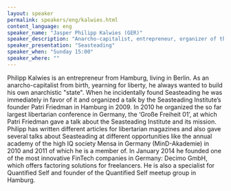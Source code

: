 ```yaml
---
layout: speaker
permalink: speakers/eng/kalwies.html
content_language: eng
speaker_name: "Jasper Philipp Kalwies (GER)"
speaker_description: "Anarcho-capitalist, entrepreneur, organizer of the largest libertarian conference in Germany"
speaker_presentation: "Seasteading"
speaker_when: "Sunday 15:00"
speaker_where: ""
---
```


Philipp Kalwies is an entrepreneur from Hamburg, living in Berlin. As an anarcho-capitalist from birth, yearning for liberty, he always wanted to build his own anarchistic "state". When he incidentally found Seasteading he was immediately in favor of it and organized a talk by the Seasteading Institute’s founder Patri Friedman in Hamburg in 2009. In 2010 he organized the so far largest libertarian conference in Germany, the ‘Große Freiheit 01’, at which Patri Friedman gave a talk about the Seasteading Institute and its mission. Philipp has written different articles for libertarian magazines and also gave several talks about Seasteading at different opportunities like the annual academy of the high IQ society Mensa in Germany (MinD-Akademie) in 2010 and 2011 of which he is a member of. In January 2014 he founded one of the most innovative FinTech companies in Germany: Decimo GmbH, which offers factoring solutions for freelancers. He is also a specialist for Quantified Self and founder of the Quantified Self meetup group in Hamburg.
